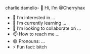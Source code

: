 charlie.damelio- 👋 Hi, I’m @Cherryhax
- 👀 I’m interested in ...
- 🌱 I’m currently learning ...
- 💞️ I’m looking to collaborate on ...
- 📫 How to reach me ...
- 😄 Pronouns: ...
- ⚡ Fun fact: bitch

<!---
Cherryhax/Cherryhax is a ✨ special ✨ repository because its `README.md` (this file) appears on your GitHub profile.
You can click the Preview link to take a look at your changes.
--->
